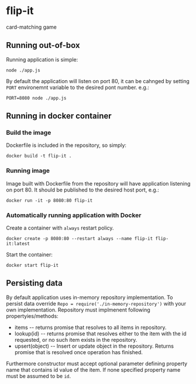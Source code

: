 # flip-it
card-matching game

## Running out-of-box

Running application is simple:

```
node ./app.js
```

By default the application will listen on port 80, it can be cahnged by setting `PORT` environemnt variable to the desired pont number. e.g.:

```
PORT=8080 node ./app.js
```


## Running in docker container

### Build the image

Dockerfile is included in the repository, so simply:

```
docker build -t flip-it .
```

### Running image

Image built with Dockerfile from the repository will have application listening on port 80. It should be published to the desired host port, e.g.:

```
docker run -it -p 8080:80 flip-it
```

### Automatically running application with Docker

Create a container with `always` restart policy.

```
docker create -p 8080:80 --restart always --name flip-it flip-it:latest
```

Start the container:
```
docker start flip-it
```

## Persisting data

By default application uses in-memory repository implementation. To persist data override `Repo = require('./in-memory-repository')` with your own implementation.
Repository must implmenent following propertyies/methods:

* items -- returns promise that resolves to all items in repository.
* lookup(id) -- returns promise that resolves either to the item with the id requested, or no such item exists in the repository.
* upsert(object) -- Insert or update object in the repository. Returns promise that is resolved once operation has finished.

Furthermore constructor must accept optional parameter defining property name that contains id value of the item. If none specified property name must be assumed to be `id`.






